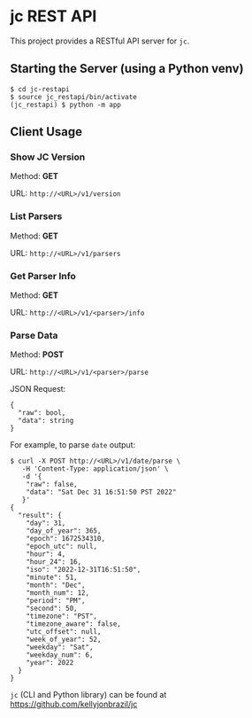 # jc REST API

This project provides a RESTful API server for `jc`.

## Starting the Server (using a Python venv)
```
$ cd jc-restapi
$ source jc_restapi/bin/activate
(jc_restapi) $ python -m app
```

## Client Usage

### Show JC Version
Method: **GET**

URL: `http://<URL>/v1/version`

### List Parsers
Method: **GET**

URL: `http://<URL>/v1/parsers`

### Get Parser Info
Method: **GET**

URL: `http://<URL>/v1/<parser>/info`

### Parse Data
Method: **POST**

URL: `http://<URL>/v1/<parser>/parse`

JSON Request:
```
{
  "raw": bool,
  "data": string
}
```
For example, to parse `date` output:
```
$ curl -X POST http://<URL>/v1/date/parse \
   -H 'Content-Type: application/json' \
   -d '{
    "raw": false,
    "data": "Sat Dec 31 16:51:50 PST 2022"
   }'
{
  "result": {
    "day": 31,
    "day_of_year": 365,
    "epoch": 1672534310,
    "epoch_utc": null,
    "hour": 4,
    "hour_24": 16,
    "iso": "2022-12-31T16:51:50",
    "minute": 51,
    "month": "Dec",
    "month_num": 12,
    "period": "PM",
    "second": 50,
    "timezone": "PST",
    "timezone_aware": false,
    "utc_offset": null,
    "week_of_year": 52,
    "weekday": "Sat",
    "weekday_num": 6,
    "year": 2022
  }
}
```

`jc` (CLI and Python library) can be found at https://github.com/kellyjonbrazil/jc
